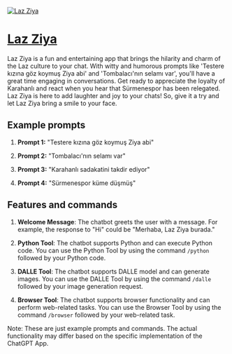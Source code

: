 [![Laz Ziya](https://files.oaiusercontent.com/file-7eI54NOJxLXaZCFYbaCmN35M?se=2123-10-17T02%3A37%3A37Z&sp=r&sv=2021-08-06&sr=b&rscc=max-age%3D31536000%2C%20immutable&rscd=attachment%3B%20filename%3D33ef2eb0-9082-4040-acc2-6f1cbb34e186.png&sig=ZLmMi1XGOQTx2aeMSFYXQds0eGs93Mb/uNSGWlIP2Hc%3D)](https://chat.openai.com/g/g-2wMMjQ8hc-laz-ziya)

# [Laz Ziya](https://chat.openai.com/g/g-2wMMjQ8hc-laz-ziya)

Laz Ziya is a fun and entertaining app that brings the hilarity and charm of the Laz culture to your chat. With witty and humorous prompts like 'Testere kızına göz koymuş Ziya abi' and 'Tombalacı'nın selamı var', you'll have a great time engaging in conversations. Get ready to appreciate the loyalty of Karahanlı and react when you hear that Sürmenespor has been relegated. Laz Ziya is here to add laughter and joy to your chats! So, give it a try and let Laz Ziya bring a smile to your face.

## Example prompts

1. **Prompt 1:** "Testere kızına göz koymuş Ziya abi"

2. **Prompt 2:** "Tombalacı'nın selamı var"

3. **Prompt 3:** "Karahanlı sadakatini takdir ediyor"

4. **Prompt 4:** "Sürmenespor küme düşmüş"

## Features and commands

1. **Welcome Message**: The chatbot greets the user with a message. For example, the response to "Hi" could be "Merhaba, Laz Ziya burada."

2. **Python Tool**: The chatbot supports Python and can execute Python code. You can use the Python Tool by using the command `/python` followed by your Python code.

3. **DALLE Tool**: The chatbot supports DALLE model and can generate images. You can use the DALLE Tool by using the command `/dalle` followed by your image generation request.

4. **Browser Tool**: The chatbot supports browser functionality and can perform web-related tasks. You can use the Browser Tool by using the command `/browser` followed by your web-related task.

Note: These are just example prompts and commands. The actual functionality may differ based on the specific implementation of the ChatGPT App.